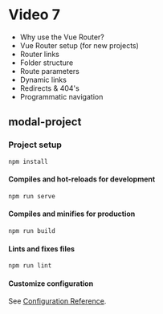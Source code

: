 # Video 7

- Why use the Vue Router?
- Vue Router setup (for new projects)
- Router links
- Folder structure
- Route parameters
- Dynamic links
- Redirects & 404's
- Programmatic navigation

## modal-project

### Project setup

```
npm install
```

#### Compiles and hot-reloads for development

```
npm run serve
```

#### Compiles and minifies for production

```
npm run build
```

#### Lints and fixes files

```
npm run lint
```

#### Customize configuration

See [Configuration Reference](https://cli.vuejs.org/config/).
